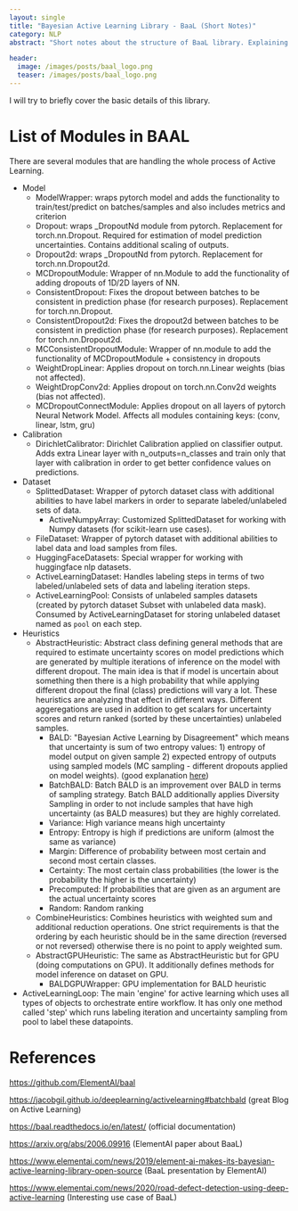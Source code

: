 ```yaml
---
layout: single
title: "Bayesian Active Learning Library - BaaL (Short Notes)"
category: NLP
abstract: "Short notes about the structure of BaaL library. Explaining important modules in couple of sentences"

header:
  image: /images/posts/baal_logo.png
  teaser: /images/posts/baal_logo.png
---
```



I will try to briefly cover the basic details of this library.

# List of Modules in BAAL
There are several modules that are handling the whole process of Active Learning.
- Model
    - ModelWrapper: wraps pytorch model and adds the functionality to train/test/predict on batches/samples and also includes metrics and criterion
    - Dropout: wraps _DropoutNd module from pytorch. Replacement for torch.nn.Dropout. Required for estimation of model prediction uncertainties. Contains additional scaling of outputs.
    - Dropout2d: wraps _DropoutNd from pytorch. Replacement for torch.nn.Dropout2d.
    - MCDropoutModule: Wrapper of nn.Module to add the functionality of adding dropouts of 1D/2D layers of NN.
    - ConsistentDropout: Fixes the dropout between batches to be consistent in prediction phase (for research purposes). Replacement for torch.nn.Dropout.
    - ConsistentDropout2d: Fixes the dropout2d between batches to be consistent in prediction phase (for research purposes).  Replacement for torch.nn.Dropout2d.
    - MCConsistentDropoutModule: Wrapper of nn.module to add the functionality of MCDropoutModule + consistency in dropouts
    - WeightDropLinear: Applies dropout on torch.nn.Linear weights (bias not affected).
    - WeightDropConv2d: Applies dropout on torch.nn.Conv2d weights (bias not affected).
    - MCDropoutConnectModule: Applies dropout on all layers of pytorch Neural Network Model. Affects all modules containing keys: (conv, linear, lstm, gru)
- Calibration
    - DirichletCalibrator: Dirichlet Calibration applied on classifier output. Adds extra Linear layer with n_outputs=n_classes and train only that layer with calibration in order to get better confidence values on predictions.
- Dataset
    - SplittedDataset: Wrapper of pytorch dataset class with additional abilities to have label markers in order to separate labeled/unlabeled sets of data.
        - ActiveNumpyArray: Customized SplittedDataset for working with Numpy datasets (for scikit-learn use cases).
    - FileDataset: Wrapper of pytorch dataset with additional abilities to label data and load samples from files.
    - HuggingFaceDatasets: Special wrapper for working with huggingface nlp datasets.
    - ActiveLearningDataset: Handles labeling steps in terms of two labeled/unlabeled sets of data and labeling iteration steps.
    - ActiveLearningPool: Consists of unlabeled samples datasets (created by pytorch dataset Subset with unlabeled data mask). Consumed by ActiveLearningDataset for storing unlabeled dataset named as `pool` on each step.
- Heuristics
    - AbstractHeuristic: Abstract class defining general methods that are required to estimate uncertainty scores on model predictions which are generated by multiple iterations of inference on the model with different dropout.  The main idea is that if model is uncertain about something then there is a high probability that while applying different dropout the final (class) predictions will vary a lot. These heuristics are analyzing that effect in different ways. Different aggeregations are used in addition to get scalars for uncertainty scores and return ranked (sorted by these uncertainties) unlabeled samples. 
        - BALD: "Bayesian Active Learning by Disagreement" which means that uncertainty is sum of two entropy values: 1) entropy of model output on given sample 2) expected entropy of outputs using sampled models (MC sampling - different dropouts applied on model weights). (good explanation [here](https://jacobgil.github.io/deeplearning/activelearning#bayesian-active-learning-by-disagreement-bald)) 
        - BatchBALD: Batch BALD is an improvement over BALD in terms of sampling strategy. Batch BALD additionally applies Diversity Sampling in order to not include samples that have high uncertainty (as BALD measures) but they are highly correlated.
        - Variance: High variance means high uncertainty
        - Entropy: Entropy is high if predictions are uniform (almost the same as variance)
        - Margin: Difference of probability between most certain and second most certain classes.  
        - Certainty: The most certain class probabilities (the lower is the probability the higher is the uncertainty)
        - Precomputed: If probabilities that are given as an argument are the actual uncertainty scores 
        - Random: Random ranking
    - CombineHeuristics: Combines heuristics with weighted sum and additional reduction operations. One strict requirements is that the ordering by each heuristic should be in the same direction (reversed or not reversed) otherwise there is no point to apply weighted sum. 
    - AbstractGPUHeuristic: The same as AbstractHeuristic but for GPU (doing computations on GPU). It additionally defines methods for model inference on dataset on GPU.
        - BALDGPUWrapper: GPU implementation for BALD heuristic
- ActiveLearningLoop: The main 'engine' for active learning which uses all types of objects to orchestrate entire workflow. It has only one method called 'step' which runs labeling iteration and uncertainty sampling from pool to label these datapoints.


# References
https://github.com/ElementAI/baal

https://jacobgil.github.io/deeplearning/activelearning#batchbald (great Blog on Active Learning)

https://baal.readthedocs.io/en/latest/ (official documentation)

https://arxiv.org/abs/2006.09916 (ElementAI paper about BaaL)

https://www.elementai.com/news/2019/element-ai-makes-its-bayesian-active-learning-library-open-source (BaaL presentation by ElementAI)

https://www.elementai.com/news/2020/road-defect-detection-using-deep-active-learning (Interesting use case of BaaL)
